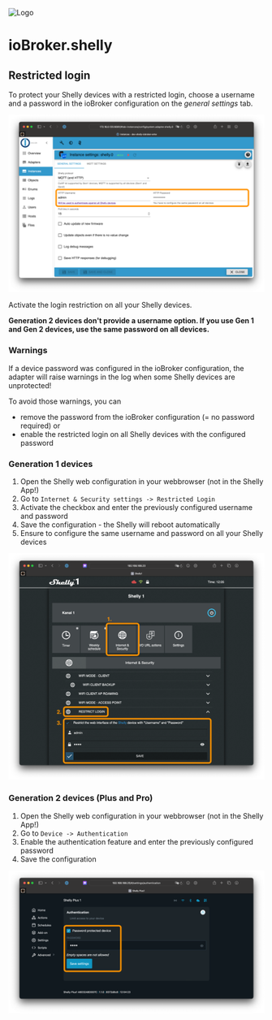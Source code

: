 ![Logo](../../admin/shelly.png)

# ioBroker.shelly

## Restricted login

To protect your Shelly devices with a restricted login, choose a username and a password in the ioBroker configuration on the *general settings* tab.

![iobroker_general_restrict_login](./img/iobroker_general_restrict_login.png)

Activate the login restriction on all your Shelly devices.

**Generation 2 devices don't provide a username option. If you use Gen 1 and Gen 2 devices, use the same password on all devices.**

### Warnings

If a device password was configured in the ioBroker configuration, the adapter will raise warnings in the log when some Shelly devices are unprotected!

To avoid those warnings, you can

- remove the password from the ioBroker configuration (= no password required) or
- enable the restricted login on all Shelly devices with the configured password

### Generation 1 devices

1. Open the Shelly web configuration in your webbrowser (not in the Shelly App!)
2. Go to ```Internet & Security settings -> Restricted Login```
3. Activate the checkbox and enter the previously configured username and password
4. Save the configuration - the Shelly will reboot automatically
5. Ensure to configure the same username and password on all your Shelly devices

![shelly gen 1](./img/shelly_restrict_login-gen1.png)

### Generation 2 devices (Plus and Pro)

1. Open the Shelly web configuration in your webbrowser (not in the Shelly App!)
2. Go to ```Device -> Authentication```
3. Enable the authentication feature and enter the previously configured password
4. Save the configuration

![shelly gen 2](./img/shelly_restrict_login-gen2.png)
